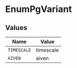 # EnumPgVariant


## Values

| Name        | Value       |
| ----------- | ----------- |
| `TIMESCALE` | timescale   |
| `AIVEN`     | aiven       |